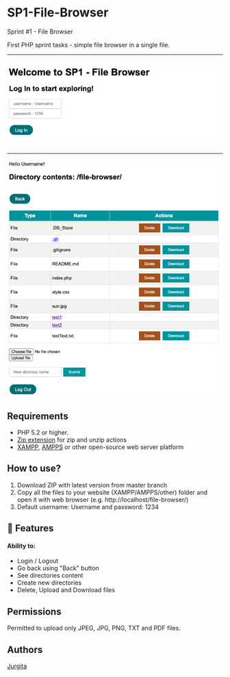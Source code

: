 # SP1-File-Browser

Sprint #1 - File Browser

First PHP sprint tasks - simple file browser in a single file.<br>

<hr>
<img src="./images/SP1fb-1.png">
<hr>
<img src="./images/SP1fb-2.png">

## Requirements

- PHP 5.2 or higher.
- [Zip extension](http://php.net/manual/en/book.zip.php) for zip and unzip actions
- [XAMPP](https://www.apachefriends.org/download.html), [AMPPS](https://ampps.com/download) or other open-source web server platform

## How to use?

1. Download ZIP with latest version from master branch
2. Copy all the files to your website (XAMPP/AMPPS/other) folder and open it with web browser (e.g. http://localhost/file-browser/)
3. Default username: Username and password: 1234

## :file_folder: Features

#### Ability to:

<ul>
<li> Login / Logout </li>
<li> Go back using "Back" button </li>
<li> See directories content</li>
<li> Create new directories </li>
<li> Delete, Upload and Download files</li>
</ul>

## Permissions

Permitted to upload only JPEG, JPG, PNG, TXT and PDF files.

## Authors

[Jurgita](https://github.com/Jjurgita)
